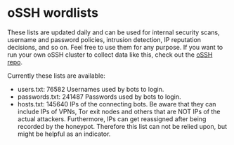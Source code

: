 # oSSH wordlists
These lists are updated daily and can be used for internal security scans, username and password policies, intrusion detection, IP reputation decisions, and so on. Feel free to use them for any purpose. If you want to run your own oSSH cluster to collect data like this, check out the [oSSH repo](https://github.com/toxyl/ossh).  

Currently these lists are available:  
- users.txt: 76582                                                                                                                                                                                                                                                                                                                                                                                                                                   Usernames used by bots to login. 
- passwords.txt: 241487                                                                                                                                                                                                                                                                                                                                                                                                                                   Passwords used by bots to login. 
- hosts.txt: 145640                                                                                                                                                                                                                                                                                                                                                                                                                                   IPs of the connecting bots. Be aware that they can include IPs of VPNs, Tor exit nodes and others that are NOT IPs of the actual attackers. Furthermore, IPs can get reassigned after being recorded by the honeypot. Therefore this list can not be relied upon, but might be helpful as an indicator.
